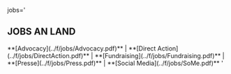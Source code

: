 jobs='
## JOBS AN LAND

<span class="text-center">
**[Advocacy](../f/jobs/Advocacy.pdf)** | **[Direct Action](../f/jobs/DirectAction.pdf)** | **[Fundraising](../f/jobs/Fundraising.pdf)** | **[Presse](../f/jobs/Press.pdf)** | **[Social Media](../f/jobs/SoMe.pdf)**
</span>
'
